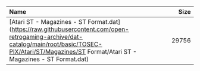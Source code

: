 |Name|Size|
|:---|---:|
|[Atari ST - Magazines - ST Format.dat](https://raw.githubusercontent.com/open-retrogaming-archive/dat-catalog/main/root/basic/TOSEC-PIX/Atari/ST/Magazines/ST Format/Atari ST - Magazines - ST Format.dat)|29756|
